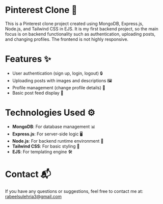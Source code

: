 # **Pinterest Clone** 📌
This is a Pinterest clone project created using MongoDB, Express.js, Node.js, and Tailwind CSS in EJS. It is my first backend project, so the main focus is on backend functionality such as authentication, uploading posts, and changing profiles. The frontend is not highly responsive.

# **Features** ✨
- User authentication (sign up, login, logout) 🔒
- Uploading posts with images and descriptions 🖼️
- Profile management (change profile details) 👤
- Basic post feed display 📃

# **Technologies Used** ⚙️
- **MongoDB**: For database management 📊
- **Express.js**: For server-side logic 🖥️
- **Node.js**: For backend runtime environment 🚀
- **Tailwind CSS**: For basic styling 🎨
- **EJS**: For templating engine 🛠️

# **Contact** 📬
If you have any questions or suggestions, feel free to contact me at:
rabeelsulehria3@gmail.com